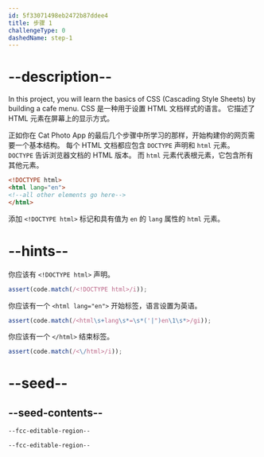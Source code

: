 ```yaml
---
id: 5f33071498eb2472b87ddee4
title: 步骤 1
challengeType: 0
dashedName: step-1
---
```


# --description--

In this project, you will learn the basics of CSS (Cascading Style Sheets) by building a cafe menu. CSS 是一种用于设置 HTML 文档样式的语言。 它描述了 HTML 元素在屏幕上的显示方式。

正如你在 Cat Photo App 的最后几个步骤中所学习的那样，开始构建你的网页需要一个基本结构。 每个 HTML 文档都应包含 `DOCTYPE` 声明和 `html` 元素。 `DOCTYPE` 告诉浏览器文档的 HTML 版本。 而 `html` 元素代表根元素，它包含所有其他元素。

```html
<!DOCTYPE html>
<html lang="en">
<!--all other elements go here-->
</html>
```

添加 `<!DOCTYPE html>` 标记和具有值为 `en` 的 `lang` 属性的 `html` 元素。

# --hints--

你应该有 `<!DOCTYPE html>` 声明。

```js
assert(code.match(/<!DOCTYPE html>/i));
```

你应该有一个 `<html lang="en">` 开始标签，语言设置为英语。

```js
assert(code.match(/<html\s+lang\s*=\s*('|")en\1\s*>/gi));
```

你应该有一个 `</html>` 结束标签。

```js
assert(code.match(/<\/html>/i));
```

# --seed--

## --seed-contents--

```html
--fcc-editable-region--

--fcc-editable-region--

```
